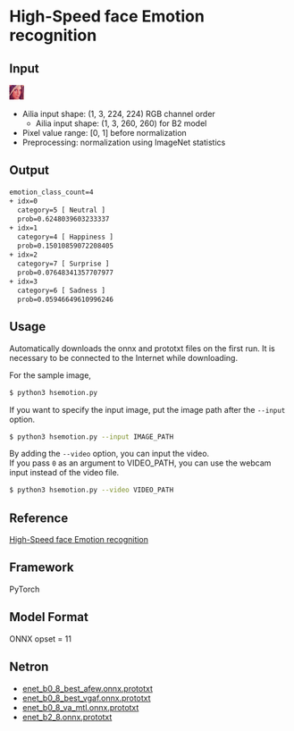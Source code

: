 # High-Speed face Emotion recognition

## Input

![Input](lenna.png)

- Ailia input shape: (1, 3, 224, 224) RGB channel order
  - Ailia input shape: (1, 3, 260, 260) for B2 model
- Pixel value range: [0, 1] before normalization
- Preprocessing: normalization using ImageNet statistics

## Output

```
emotion_class_count=4
+ idx=0
  category=5 [ Neutral ]
  prob=0.6248039603233337
+ idx=1
  category=4 [ Happiness ]
  prob=0.15010859072208405
+ idx=2
  category=7 [ Surprise ]
  prob=0.07648341357707977
+ idx=3
  category=6 [ Sadness ]
  prob=0.05946649610996246
```

## Usage
Automatically downloads the onnx and prototxt files on the first run.
It is necessary to be connected to the Internet while downloading.

For the sample image,
``` bash
$ python3 hsemotion.py 
```

If you want to specify the input image, put the image path after the `--input` option.  
```bash
$ python3 hsemotion.py --input IMAGE_PATH
```

By adding the `--video` option, you can input the video.   
If you pass `0` as an argument to VIDEO_PATH, you can use the webcam input instead of the video file.
```bash
$ python3 hsemotion.py --video VIDEO_PATH
```


## Reference

[High-Speed face Emotion recognition](https://github.com/HSE-asavchenko/face-emotion-recognition)

## Framework

PyTorch

## Model Format

ONNX opset = 11

## Netron

- [enet_b0_8_best_afew.onnx.prototxt](https://netron.app/?url=https://storage.googleapis.com/ailia-models/hsemotion/enet_b0_8_best_afew.onnx.prototxt)
- [enet_b0_8_best_vgaf.onnx.prototxt](https://netron.app/?url=https://storage.googleapis.com/ailia-models/hsemotion/enet_b0_8_best_vgaf.onnx.prototxt)
- [enet_b0_8_va_mtl.onnx.prototxt](https://netron.app/?url=https://storage.googleapis.com/ailia-models/hsemotion/enet_b0_8_va_mtl.onnx.prototxt)
- [enet_b2_8.onnx.prototxt](https://netron.app/?url=https://storage.googleapis.com/ailia-models/hsemotion/enet_b2_8.onnx.prototxt)